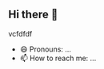 ## Hi there 👋
vcfdfdf
<!--ghnjghhggvdffdgfdsdffsdsdE.md` (vvcvvthis file) appears on your GitHub profile.
dvgdff
Here are some ideas to get you started:fcfgfgfgdfggfg
dvvfdfdfdfdf
- 🔭 I’m currently working on ...xcdcvvdf
- 🌱 I’m currently learning ...
- 👯 I’m looking to collaborate on ...vgvdfdgffd
- 🤔 I’m looking for help with ...cvvcvvcvsfffd
- 💬 Ask me about ...
- 📫 How to reach me: ...
- 😄 Pronouns: ...
- ⚡ Fun fact: ...
-->
- 😄 Pronouns: ...
- 📫 How to reach me: ...
